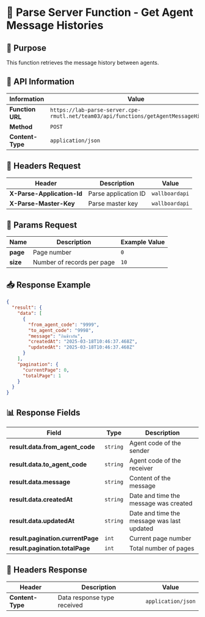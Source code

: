 # 📌 Parse Server Function - Get Agent Message Histories

## 📝 Purpose

This function retrieves the message history between agents.

## 📌 API Information

| Information      | Value                                                                                  |
| ---------------- | -------------------------------------------------------------------------------------- |
| **Function URL** | `https://lab-parse-server.cpe-rmutl.net/team03/api/functions/getAgentMessageHistories` |
| **Method**       | `POST`                                                                                 |
| **Content-Type** | `application/json`                                                                     |

## 📝 Headers Request

| Header                     | Description          | Value          |
| -------------------------- | -------------------- | -------------- |
| **X-Parse-Application-Id** | Parse application ID | `wallboardapi` |
| **X-Parse-Master-Key**     | Parse master key     | `wallboardapi` |

## 📝 Params Request

| Name     | Description                | Example Value |
| -------- | -------------------------- | ------------- |
| **page** | Page number                | `0`           |
| **size** | Number of records per page | `10`          |

## 📥 Response Example

```json
{
  "result": {
    "data": [
      {
        "from_agent_code": "9999",
        "to_agent_code": "9998",
        "message": "กินข้าวกัน",
        "createdAt": "2025-03-18T10:46:37.468Z",
        "updatedAt": "2025-03-18T10:46:37.468Z"
      }
    ],
    "pagination": {
      "currentPage": 0,
      "totalPage": 1
    }
  }
}
```

## 📊 Response Fields

| Field                             | Type     | Description                                |
| --------------------------------- | -------- | ------------------------------------------ |
| **result.data.from_agent_code**   | `string` | Agent code of the sender                   |
| **result.data.to_agent_code**     | `string` | Agent code of the receiver                 |
| **result.data.message**           | `string` | Content of the message                     |
| **result.data.createdAt**         | `string` | Date and time the message was created      |
| **result.data.updatedAt**         | `string` | Date and time the message was last updated |
| **result.pagination.currentPage** | `int`    | Current page number                        |
| **result.pagination.totalPage**   | `int`    | Total number of pages                      |

## 📝 Headers Response

| Header           | Description                 | Value              |
| ---------------- | --------------------------- | ------------------ |
| **Content-Type** | Data response type received | `application/json` |
